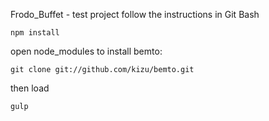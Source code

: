 Frodo_Buffet - test project
follow the instructions in Git Bash
```
npm install
```

open node_modules to install bemto:
```
git clone git://github.com/kizu/bemto.git
```

then load
```
gulp
```
